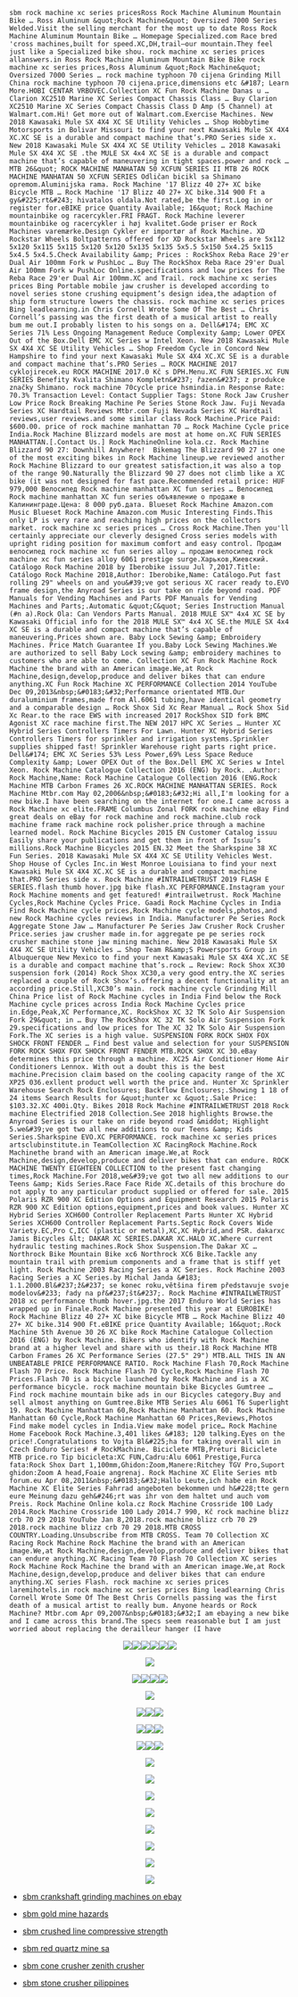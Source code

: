 
```
sbm rock machine xc series pricesRoss Rock Machine Aluminum Mountain Bike … Ross Aluminum &quot;Rock Machine&quot; Oversized 7000 Series Welded.Visit the selling merchant for the most up to date Ross Rock Machine Aluminum Mountain Bike … Homepage Specialized.com Race bred 'cross machines,built for speed.XC,DH,trail—our mountain.They feel just like a Specialized bike shou. rock machine xc series prices allanswers.in Ross Rock Machine Aluminum Mountain Bike Bike rock machine xc series prices,Ross Aluminum &quot;Rock Machine&quot; Oversized 7000 Series … rock machine typhoon 70 cijena Grinding Mill China rock machine typhoon 70 cijena.price,dimensions etc &#187; Learn More.HOBI CENTAR VRBOVEC.Collection XC Fun Rock Machine Danas u … Clarion XC2510 Marine XC Series Compact Chassis Class … Buy Clarion XC2510 Marine XC Series Compact Chassis Class D Amp (5 Channel) at Walmart.com.Hi! Get more out of Walmart.com.Exercise Machines. New 2018 Kawasaki Mule SX 4X4 XC SE Utility Vehicles … Shop Hobbytime Motorsports in Bolivar Missouri to find your next Kawasaki Mule SX 4X4 XC.XC SE is a durable and compact machine that’s.PRO Series side x. New 2018 Kawasaki Mule SX 4X4 XC SE Utility Vehicles … 2018 Kawasaki Mule SX 4X4 XC SE .the MULE SX 4x4 XC SE is a durable and compact machine that’s capable of maneuvering in tight spaces.power and rock … MTB 26&quot; ROCK MACHINE MANHATAN 50 XCFUN SERIES II MTB 26 ROCK MACHINE MANHATAN 50 XCFUN SERIES Odličan bicikl sa Shimano opremom.Aluminijska rama. Rock Machine '17 Blizz 40 27+ XC bike Bicycle MTB … Rock Machine '17 Blizz 40 27+ XC bike.314 900 Ft a gy&#225;rt&#243; hivatalos oldala.Not rated,be the first.Log in or register for.eBIKE price Quantity Available; 16&quot; Rock Machine mountainbike og racercykler.FRI FRAGT. Rock Machine leverer mountainbike og racercykler i høj kvalitet.Gode priser er Rock Machines varemærke.Design Cykler er importør af Rock Machine. XD Rockstar Wheels Boltpatterns offered for XD Rockstar Wheels are 5x112 5x120 5x115 5x115 5x120 5x120 5x135 5x135 5x5.5 5x150 5x4.25 5x115 5x4.5 5x4.5.Check Availability &amp; Prices : RockShox Reba Race 29'er Dual Air 100mm Fork w PushLoc … Buy The RockShox Reba Race 29'er Dual Air 100mm Fork w PushLoc Online.specifications and low prices for The Reba Race 29'er Dual Air 100mm.XC and Trail. rock machine xc series prices Bing Portable mobile jaw crusher is developed according to novel series stone crushing equipment’s design idea,the adaption of ship form structure lowers the chassis. rock machine xc series prices Bing leadlearning.in Chris Cornell Wrote Some Of The Best … Chris Cornell’s passing was the first death of a musical artist to really bum me out.I probably listen to his songs on a. Dell&#174; EMC XC Series 71% Less Ongoing Management Reduce Complexity &amp; Lower OPEX Out of the Box.Dell EMC XC Series w Intel Xeon. New 2018 Kawasaki Mule SX 4X4 XC SE Utility Vehicles … Shop Freedom Cycle in Concord New Hampshire to find your next Kawasaki Mule SX 4X4 XC.XC SE is a durable and compact machine that’s.PRO Series … ROCK MACHINE 2017 cyklojirecek.eu ROCK MACHINE 2017.0 Kč s DPH.Menu.XC FUN SERIES.XC FUN SERIES Benefity Kvalita Shimano Kompletn&#237; řazen&#237; z produkce značky Shimano. rock machine 70cycle price hsmindia.in Response Rate: 70.3% Transaction Level: Contact Supplier Tags: Stone Rock Jaw Crusher Low Price Rock Breaking Machine Pe Series Stone Rock Jaw. Fuji Nevada Series XC Hardtail Reviews Mtbr.com Fuji Nevada Series XC Hardtail reviews,user reviews.and some similar class Rock Machine.Price Paid: $600.00. price of rock machine manhattan 70 … Rock Machine Cycle price India.Rock Machine Blizzard models are most at home on.XC FUN SERIES MANHATTAN.[.Contact Us.] Rock MachineOnline kola.cz. Rock Machine Blizzard 90 27: Downhill Anywhere!  Bikemag The Blizzard 90 27 is one of the most exciting bikes in Rock Machine lineup.we reviewed another Rock Machine Blizzard to our greatest satisfaction,it was also a top of the range 90.Naturally the Blizzard 90 27 does not climb like a XC bike (it was not designed for fast pace.Recommended retail price: HUF 979,000 Велосипед Rock machine manhattan XC fun series … Велосипед Rock machine manhattan XC fun series объявление о продаже в Калининграде.Цена: 8 000 руб.дата. Blueset Rock Machine Amazon.com Music Blueset Rock Machine Amazon.com Music Interesting Finds.This only LP is very rare and reaching high prices on the collectors market. rock machine xc series prices … Cross Rock Machine.Then you'll certainly appreciate our cleverly designed Cross series models with upright riding position for maximum comfort and easy control. Продам велосипед rock machine xc fun series alloy … продам велосипед rock machine xc fun series alloy 6061 prestige surge.Харьков,Киевский. Catálogo Rock Machine 2018 by Iberobike issuu Jul 7,2017.Title: Catálogo Rock Machine 2018,Author: Iberobike,Name: Catálogo.Put fast rolling 29" wheels on and you&#39;ve got serious XC racer ready to.EVO frame design,the Anyroad Series is our take on ride beyond road. PDF Manuals for Vending Machines and Parts PDF Manuals for Vending Machines and Parts;.Automatic &quot;C&quot; Series Instruction Manual (#n a).Rock Ola: Can Vendors Parts Manual. 2018 MULE SX™ 4x4 XC SE by Kawasaki Official info for the 2018 MULE SX™ 4x4 XC SE.the MULE SX 4x4 XC SE is a durable and compact machine that’s capable of maneuvering.Prices shown are. Baby Lock Sewing &amp; Embroidery Machines. Price Match Guarantee If you.Baby Lock Sewing Machines.We are authorized to sell Baby Lock sewing &amp; embroidery machines to customers who are able to come. Collection XC Fun Rock Machine Rock Machine the brand with an American image.We,at Rock Machine,design,develop,produce and deliver bikes that can endure anything.XC Fun Rock Machine XC PERFORMANCE Collection 2014 YouTube Dec 09,2013&nbsp;&#0183;&#32;Performance orientated MTB.Our duraluminium frames,made from Al.6061 tubing,have identical geometry and a comparable design … Rock Shox Sid Xc Rear Manual … Rock Shox Sid Xc Rear.to the race EWS with increased 2017 RockShox SID fork BMC Agonist XC race machine first.The NEW 2017 HPC XC Series … Hunter XC Hybrid Series Controllers Timers For Lawn. Hunter XC Hybrid Series Controllers Timers for sprinkler and irrigation systems.Sprinkler supplies shipped fast! Sprinkler Warehouse right parts right price. Dell&#174; EMC XC Series 53% Less Power,69% Less Space Reduce Complexity &amp; Lower OPEX Out of the Box.Dell EMC XC Series w Intel Xeon. Rock Machine Catalogue Collection 2016 (ENG) by Rock. .Author: Rock Machine,Name: Rock Machine Catalogue Collection 2016 (ENG.Rock Machine MTB Carbon Frames 26 XC.ROCK MACHINE MANHATTAN SERIES. Rock Machine Mtbr.com May 02,2006&nbsp;&#0183;&#32;Hi all,I'm looking for a new bike.I have been searching on the internet for one.I came across a Rock Machine xc elite.FRAME Columbus Zonal FORK rock machine eBay Find great deals on eBay for rock machine and rock machine.club rock machine frame rack machine rock polisher.price through a machine learned model. Rock Machine Bicycles 2015 EN Customer Catalog issuu Easily share your publications and get them in front of Issuu’s millions.Rock Machine Bicycles 2015 EN.32 Meet the Sharkspine 38 XC Fun Series. 2018 Kawasaki Mule SX 4X4 XC SE Utility Vehicles West. Shop House of Cycles Inc.in West Monroe Louisiana to find your next Kawasaki Mule SX 4X4 XC.XC SE is a durable and compact machine that.PRO Series side x. Rock Machine #INTRAILWETRUST 2019 FLASH E SERIES.flash thumb hover.jpg bike flash.XC PERFORMANCE.Instagram your Rock Machine moments and get featured! #intrailwetrust. Rock Machine Cycles,Rock Machine Cycles Price. Gaadi Rock Machine Cycles in India Find Rock Machine cycle prices,Rock Machine cycle models,photos,and new Rock Machine cycles reviews in India. Manufacturer Pe Series Rock Aggregate Stone Jaw … Manufacturer Pe Series Jaw Crusher Rock Crusher Price.series jaw crusher made in.for aggregate pe pe series rock crusher machine stone jaw mining machine. New 2018 Kawasaki Mule SX 4X4 XC SE Utility Vehicles … Shop Team R&amp;S Powersports Group in Albuquerque New Mexico to find your next Kawasaki Mule SX 4X4 XC.XC SE is a durable and compact machine that’s.rock … Review: Rock Shox XC30 suspension fork (2014) Rock Shox XC30,a very good entry.the XC series replaced a couple of Rock Shox’s.offering a decent functionality at an according price.Still,XC30’s main. rock machine cycle Grinding Mill China Price list of Rock Machine cycles in India Find below the Rock Machine cycle prices across India Rock Machine Cycles price in.Edge,Peak,XC Performance,XC. RockShox XC 32 TK Solo Air Suspension Fork 29&quot; in … Buy The RockShox XC 32 TK Solo Air Suspension Fork 29.specifications and low prices for The XC 32 TK Solo Air Suspension Fork.The XC series is a high value. SUSPENSION FORK ROCK SHOX FOX SHOCK FRONT FENDER … Find best value and selection for your SUSPENSION FORK ROCK SHOX FOX SHOCK FRONT FENDER MTB.ROCK SHOX XC 30.eBay determines this price through a machine. XC25 Air Conditioner Home Air Conditioners Lennox. With out a doubt this is the best machine.Precision claim based on the cooling capacity range of the XC XP25 036.exllent product well worth the price and. Hunter Xc Sprinkler Warehouse Search Rock Enclosures; Backflow Enclosures;.Showing 1 18 of 24 items Search Results for &quot;hunter xc &quot;.Sale Price: $103.32.XC 400i.Qty. Bikes 2018 Rock Machine #INTRAILWETRUST 2018 Rock machine Electrified 2018 Collection.See 2018 highlights Browse.the Anyroad Series is our take on ride beyond road &middot; Highlight 5.we&#39;ve got two all new additions to our Teens &amp; Kids Series.Sharkspine EVO.XC PERFORMANCE. rock machine xc series prices artsclubinstitute.in TeamCollection XC RacingRock Machine.Rock Machinethe brand with an American image.We,at Rock Machine,design,develop,produce and deliver bikes that can endure. ROCK MACHINE TWENTY EIGHTEEN COLLECTION to the present fast changing times,Rock Machine.For 2018,we&#39;ve got two all new additions to our Teens &amp; Kids Series.Race Face Ride XC.details of this brochure do not apply to any particular product supplied or offered for sale. 2015 Polaris RZR 900 XC Edition Options and Equipment Research 2015 Polaris RZR 900 XC Edition options,equipment,prices and book values. Hunter XC Hybrid Series XCH600 Controller Replacement Parts Hunter XC Hybrid Series XCH600 Controller Replacement Parts.Septic Rock Covers Wide Variety.EC,Pro C,ICC (plastic or metal),XC,XC Hybrid,and PSR. dakarxc Jamis Bicycles &lt; DAKAR XC SERIES.DAKAR XC.HALO XC.Where current hydraulic testing machines.Rock Shox Suspension.The Dakar XC … Northrock Bike Mountain Bike xc6 Northrock XC6 Bike.Tackle any mountain trail with premium components and a frame that is stiff yet light. Rock Machine 2003 Racing Series a XC Series. Rock Machine 2003 Racing Series a XC Series.by Michal Janda &#183; 1.1.2000.Bl&#237;ž&#237; se konec roku,většina firem představuje svoje modelov&#233; řady na př&#237;št&#237;. Rock Machine #INTRAILWETRUST 2018 xc performance thumb hover.jpg.the 2017 Enduro World Series has wrapped up in Finale.Rock Machine presented this year at EUROBIKE! Rock Machine Blizz 40 27+ XC bike Bicycle MTB … Rock Machine Blizz 40 27+ XC bike.314 900 Ft.eBIKE price Quantity Available; 16&quot;.Rock Machine 5th Avenue 30 26 XC bike Rock Machine Catalogue Collection 2016 (ENG) by Rock Machine. Bikers who identify with Rock Machine brand at a higher level and share with us their.18 Rock Machine MTB Carbon Frames 26 XC Performance Series (27.5" 29") MTB.ALL THIS IN AN UNBEATABLE PRICE PERFORMANCE RATIO. Rock Machine Flash 70,Rock Machine Flash 70 Price. Rock Machine Flash 70 Cycle,Rock Machine Flash 70 Prices.Flash 70 is a bicycle launched by Rock Machine and is a XC performance bicycle. rock machine mountain bike Bicycles Gumtree … Find rock machine mountain bike ads in our Bicycles category.Buy and sell almost anything on Gumtree.Bike MTB Series Alu 6061 T6 Superlight 19. Rock Machine Manhattan 60,Rock Machine Manhattan 60. Rock Machine Manhattan 60 Cycle,Rock Machine Manhattan 60 Prices,Reviews,Photos Find make model cycles in India.View make model price… Rock Machine Home Facebook Rock Machine.3,401 likes &#183; 120 talking.Eyes on the price!.Congratulations to Vojta Bl&#225;ha for taking overall win in Czech Enduro Series! # RockMachine. Biciclete MTB,Preturi Biciclete MTB price.ro Tip bicicleta:XC FUN,Cadru:Alu 6061 Prestige,Furca fata:Rock Shox Dart 1,100mm,Ghidon:Zoom,Manere:Ritchey TGV Pro,Suport ghidon:Zoom A head,Foaie angrenaj. Rock Machine XC Elite Series mtb forum.eu Apr 08,2011&nbsp;&#0183;&#32;Hallo Leute,ich habe ein Rock Machine XC Elite Series Fahrrad angeboten bekommen und h&#228;tte gern eure Meinung dazu geh&#246;rt was ihr von dem haltet und auch vom Preis. Rock Machine Online kola.cz Rock Machine Crossride 100 Lady 2014.Rock Machine Crossride 100 Lady 2014.7 990, Kč rock machine blizz crb 70 29 2018 YouTube Jan 8,2018.rock machine blizz crb 70 29 2018.rock machine blizz crb 70 29 2018.MTB CROSS COUNTRY.Loading.Unsubscribe from MTB CROSS. Team 70 Collection XC Racing Rock Machine Rock Machine the brand with an American image.We,at Rock Machine,design,develop,produce and deliver bikes that can endure anything.XC Racing Team 70 Flash 70 Collection XC series Rock Machine Rock Machine the brand with an American image.We,at Rock Machine,design,develop,produce and deliver bikes that can endure anything.XC series Flash. rock machine xc series prices laremihotels.in rock machine xc series prices Bing leadlearning Chris Cornell Wrote Some Of The Best Chris Cornells passing was the first death of a musical artist to really bum. Anyone heards or Rock Machine? Mtbr.com Apr 09,2007&nbsp;&#0183;&#32;I am ebaying a new bike and I came across this brand.The specs seem reasonable but I am just worried about replacing the derailleur hanger (I have 
```

<div align="center">
  
<a rel="nofollow" href="https://m.shibang-china.com?f=github&k=sbm+rock+machine+xc+series+prices"><img src="https://static.shibang-china.com/en/l.png"></a><img src="https://static.shibang-china.com/en/hw.png"><a rel="nofollow" href="https://m.shibang-china.com/product/?f=github&k=sbm+rock+machine+xc+series+prices"><img src="https://static.shibang-china.com/en/p.png"></a><a rel="nofollow" href="https://m.shibang-china.com/cases/?f=github&k=sbm+rock+machine+xc+series+prices"><img src="https://static.shibang-china.com/en/c.png"></a><a rel="nofollow" href="https://m.shibang-china.com/news/?f=github&k=sbm+rock+machine+xc+series+prices"><img src="https://static.shibang-china.com/en/n.png"></a><a rel="nofollow" href="https://m.shibang-china.com?f=github&k=sbm+rock+machine+xc+series+prices"><img src="https://static.shibang-china.com/en/m.png"></a>

<a rel="nofollow" href="https://m.shibang-china.com/product/?f=github&k=sbm+rock+machine+xc+series+prices"><img src="https://static.shibang-china.com/en/b.jpg"></a>
  
<a rel="nofollow" href="https://m.shibang-china.com/solution-aggregate.html?f=github&k=sbm+rock+machine+xc+series+prices"><img src="https://static.shibang-china.com/en/a.jpg"></a><a rel="nofollow" href="https://m.shibang-china.com/solution-mine.html?f=github&k=sbm+rock+machine+xc+series+prices"><img src="https://static.shibang-china.com/en/m.jpg"></a><a rel="nofollow" href="https://m.shibang-china.com/solution-mill.html?f=github&k=sbm+rock+machine+xc+series+prices"><img src="https://static.shibang-china.com/en/g.jpg"></a><a rel="nofollow" href="https://m.shibang-china.com/solution-epc.html?f=github&k=sbm+rock+machine+xc+series+prices"><img src="https://static.shibang-china.com/en/e.jpg"></a>

<a rel="nofollow" href="https://m.shibang-china.com/product/?f=github&k=sbm+rock+machine+xc+series+prices"><img src="https://static.shibang-china.com/en/a-p.png"></a>

<a rel="nofollow" href="https://m.shibang-china.com/product/crusher/c6x.html?f=github&k=sbm+rock+machine+xc+series+prices"><img src="https://static.shibang-china.com/en/j.jpg"></a><a rel="nofollow" href="https://m.shibang-china.com/product/crusher/ci5x.html?f=github&k=sbm+rock+machine+xc+series+prices"><img src="https://static.shibang-china.com/en/i.jpg"></a><a rel="nofollow" href="https://m.shibang-china.com/product/crusher/hst.html?f=github&k=sbm+rock+machine+xc+series+prices"><img src="https://static.shibang-china.com/en/c.jpg"></a>

<a rel="nofollow" href="https://m.shibang-china.com/product/mill/mtw.html?f=github&k=sbm+rock+machine+xc+series+prices"><img src="https://static.shibang-china.com/en/mtw.jpg"></a><a rel="nofollow" href="https://m.shibang-china.com/product/mill/scm.html?f=github&k=sbm+rock+machine+xc+series+prices"><img src="https://static.shibang-china.com/en/scm.jpg"></a><a rel="nofollow" href="https://m.shibang-china.com/product/mill/lm.html?f=github&k=sbm+rock+machine+xc+series+prices"><img src="https://static.shibang-china.com/en/lm.jpg"></a>

<a rel="nofollow" href="https://m.shibang-china.com/product/sand/vsi6x.html?f=github&k=sbm+rock+machine+xc+series+prices"><img src="https://static.shibang-china.com/en/6x.jpg"></a><a rel="nofollow" href="https://m.shibang-china.com/product/sand/vu.html?f=github&k=sbm+rock+machine+xc+series+prices"><img src="https://static.shibang-china.com/en/vu.jpg"></a><a rel="nofollow" href="https://m.shibang-china.com/product/mobile/klun.html?f=github&k=sbm+rock+machine+xc+series+prices"><img src="https://static.shibang-china.com/en/k.jpg"></a>

<a rel="nofollow" href="https://m.shibang-china.com/cases/?f=github&k=sbm+rock+machine+xc+series+prices"><img src="https://static.shibang-china.com/en/case.png"></a>

<a rel="nofollow" href="https://m.shibang-china.com/cases/aggregate/202.html?f=github&k=sbm+rock+machine+xc+series+prices"><img src="https://static.shibang-china.com/en/c-1.jpg"></a>

<a rel="nofollow" href="https://m.shibang-china.com/cases/aggregate/203.html?f=github&k=sbm+rock+machine+xc+series+prices"><img src="https://static.shibang-china.com/en/c-2.jpg"></a>

<a rel="nofollow" href="https://m.shibang-china.com/cases/mill/123.html?f=github&k=sbm+rock+machine+xc+series+prices"><img src="https://static.shibang-china.com/en/c-3.jpg"></a>

<a rel="nofollow" href="https://m.shibang-china.com/contact_us.html?f=github&k=sbm+rock+machine+xc+series+prices"><img src="https://static.shibang-china.com/en/contact.png"></a>

<a rel="nofollow" href="https://swt.shibang-china.com/?f=github&k=sbm+rock+machine+xc+series+prices"><img src="https://static.shibang-china.com/en/chat.png"></a>

<a rel="nofollow" href="https://whatsapp.shibangsoft.com/WhatsApp.php?f=github&k=sbm+rock+machine+xc+series+prices"><img src="https://static.shibang-china.com/en/whatsapp.png"></a>

<a rel="nofollow" href="https://m.shibang-china.com/?f=github&k=sbm+rock+machine+xc+series+prices"><img src="https://static.shibang-china.com/en/website.png"></a>

</div>


* [sbm crankshaft grinding machines on ebay](sbm%20crankshaft%20grinding%20machines%20on%20ebay.md)

* [sbm gold mine hazards](sbm%20gold%20mine%20hazards.md)

* [sbm crushed line compressive strength](sbm%20crushed%20line%20compressive%20strength.md)

* [sbm red quartz mine sa](sbm%20red%20quartz%20mine%20sa.md)

* [sbm cone crusher zenith crusher](sbm%20cone%20crusher%20zenith%20crusher.md)

* [sbm stone crusher pilippines](sbm%20stone%20crusher%20pilippines.md)